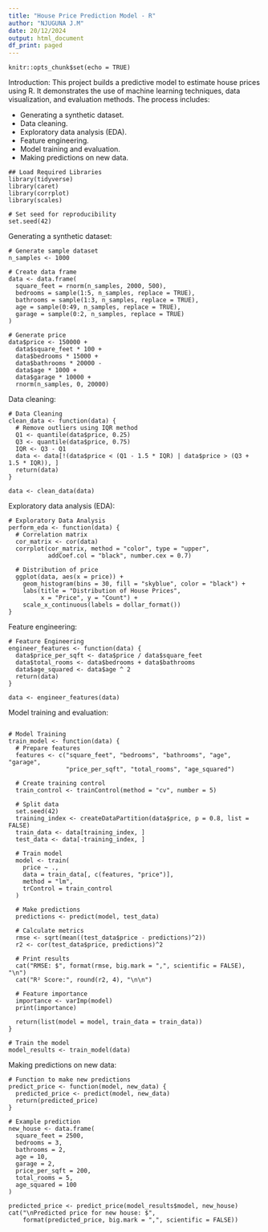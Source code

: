 ```yaml
---
title: "House Price Prediction Model - R"
author: "NJUGUNA J.M"
date: 20/12/2024
output: html_document
df_print: paged
---
```


```{r setup, include=FALSE}
knitr::opts_chunk$set(echo = TRUE)
```

Introduction:
This project builds a predictive model to estimate house prices using R. It demonstrates the use of machine learning techniques, data visualization, and evaluation methods.
The process includes:

  - Generating a synthetic dataset.
  - Data cleaning.
  - Exploratory data analysis (EDA).
  - Feature engineering.
  - Model training and evaluation.
  - Making predictions on new data.

```{r setup, include = FALSE}
## Load Required Libraries
library(tidyverse)
library(caret)
library(corrplot)
library(scales)

# Set seed for reproducibility
set.seed(42)
```

Generating a synthetic dataset:

```{r setup, include = FALSE}
# Generate sample dataset
n_samples <- 1000

# Create data frame
data <- data.frame(
  square_feet = rnorm(n_samples, 2000, 500),
  bedrooms = sample(1:5, n_samples, replace = TRUE),
  bathrooms = sample(1:3, n_samples, replace = TRUE),
  age = sample(0:49, n_samples, replace = TRUE),
  garage = sample(0:2, n_samples, replace = TRUE)
)

# Generate price
data$price <- 150000 + 
  data$square_feet * 100 +
  data$bedrooms * 15000 +
  data$bathrooms * 20000 -
  data$age * 1000 +
  data$garage * 10000 +
  rnorm(n_samples, 0, 20000)
```

Data cleaning:

```{r setup, include = FALSE}
# Data Cleaning
clean_data <- function(data) {
  # Remove outliers using IQR method
  Q1 <- quantile(data$price, 0.25)
  Q3 <- quantile(data$price, 0.75)
  IQR <- Q3 - Q1
  data <- data[!(data$price < (Q1 - 1.5 * IQR) | data$price > (Q3 + 1.5 * IQR)), ]
  return(data)
}

data <- clean_data(data)
```

Exploratory data analysis (EDA):

```{r setup, include = FALSE}
# Exploratory Data Analysis
perform_eda <- function(data) {
  # Correlation matrix
  cor_matrix <- cor(data)
  corrplot(cor_matrix, method = "color", type = "upper", 
           addCoef.col = "black", number.cex = 0.7)
  
  # Distribution of price
  ggplot(data, aes(x = price)) +
    geom_histogram(bins = 30, fill = "skyblue", color = "black") +
    labs(title = "Distribution of House Prices",
         x = "Price", y = "Count") +
    scale_x_continuous(labels = dollar_format())
}
```

Feature engineering:

``` {r setup, include = FALSE}
# Feature Engineering
engineer_features <- function(data) {
  data$price_per_sqft <- data$price / data$square_feet
  data$total_rooms <- data$bedrooms + data$bathrooms
  data$age_squared <- data$age ^ 2
  return(data)
}

data <- engineer_features(data)
```

Model training and evaluation:

``` {r setup, include = FALSE}

# Model Training
train_model <- function(data) {
  # Prepare features
  features <- c("square_feet", "bedrooms", "bathrooms", "age", "garage",
                "price_per_sqft", "total_rooms", "age_squared")
  
  # Create training control
  train_control <- trainControl(method = "cv", number = 5)
  
  # Split data
  set.seed(42)
  training_index <- createDataPartition(data$price, p = 0.8, list = FALSE)
  train_data <- data[training_index, ]
  test_data <- data[-training_index, ]
  
  # Train model
  model <- train(
    price ~ .,
    data = train_data[, c(features, "price")],
    method = "lm",
    trControl = train_control
  )
  
  # Make predictions
  predictions <- predict(model, test_data)
  
  # Calculate metrics
  rmse <- sqrt(mean((test_data$price - predictions)^2))
  r2 <- cor(test_data$price, predictions)^2
  
  # Print results
  cat("RMSE: $", format(rmse, big.mark = ",", scientific = FALSE), "\n")
  cat("R² Score:", round(r2, 4), "\n\n")
  
  # Feature importance
  importance <- varImp(model)
  print(importance)
  
  return(list(model = model, train_data = train_data))
}

# Train the model
model_results <- train_model(data)
```

Making predictions on new data:

``` {r setup, include = FALSE}
# Function to make new predictions
predict_price <- function(model, new_data) {
  predicted_price <- predict(model, new_data)
  return(predicted_price)
}

# Example prediction
new_house <- data.frame(
  square_feet = 2500,
  bedrooms = 3,
  bathrooms = 2,
  age = 10,
  garage = 2,
  price_per_sqft = 200,
  total_rooms = 5,
  age_squared = 100
)

predicted_price <- predict_price(model_results$model, new_house)
cat("\nPredicted price for new house: $", 
    format(predicted_price, big.mark = ",", scientific = FALSE))
```








